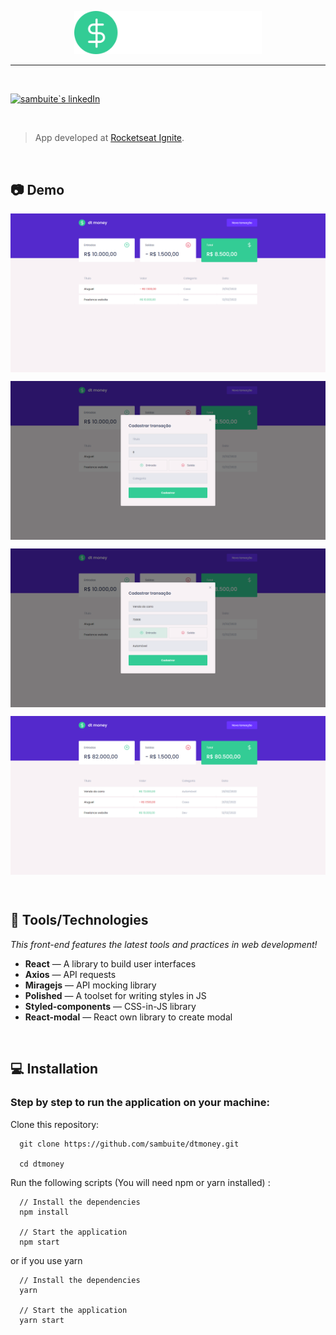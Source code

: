 <p align="center">
   <img src=".github/logo.svg" width="300"/>
</p>

---

<br/>

<p align="left">
  <a href="https://www.linkedin.com/in/murilosambuite/"> 
    <img
      src="https://img.shields.io/badge/LinkedIn-0077B5?style=for-the-badge&logo=linkedin&logoColor=white"
      alt="sambuite`s linkedIn"
    />
  </a>
</p>

<br />

> App developed at [Rocketseat Ignite](https://www.rocketseat.com.br/ignite).

<br />

## :camera: Demo

<p align="center">
  <img align="center" src=".github/image-1.png" border="0">
</p>

<p align="center">
  <img align="center" src=".github/image-2.png" border="0">
</p>

<p align="center">
  <img align="center" src=".github/image-3.png" border="0">
</p>

<p align="center">
  <img align="center" src=".github/image-4.png" border="0">
</p>

<br />

## :hammer: Tools/Technologies

<em>This front-end features the latest tools and practices in web development!</em>

- **React** — A library to build user interfaces
- **Axios** — API requests
- **Miragejs** — API mocking library
- **Polished** — A toolset for writing styles in JS
- **Styled-components** — CSS-in-JS library
- **React-modal** — React own library to create modal

<br />

## :computer: Installation

### Step by step to run the application on your machine:

Clone this repository:

```
  git clone https://github.com/sambuite/dtmoney.git

  cd dtmoney
```

Run the following scripts
(You will need npm or yarn installed) :

```
  // Install the dependencies
  npm install

  // Start the application
  npm start
```

or if you use yarn

```
  // Install the dependencies
  yarn

  // Start the application
  yarn start
```
